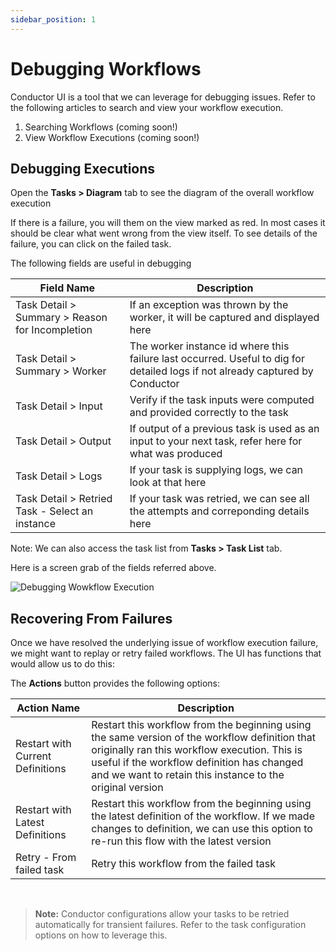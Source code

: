 ```yaml
---
sidebar_position: 1
---
```


# Debugging Workflows

Conductor UI is a tool that we can leverage for debugging issues. Refer to the following articles to search and view
your workflow execution.

1. Searching Workflows (coming soon!)
2. View Workflow Executions  (coming soon!)


## Debugging Executions

Open the **Tasks > Diagram** tab to see the diagram of the overall workflow execution

If there is a failure, you will them on the view marked as red. In most cases it should be clear what went wrong from
the view itself. To see details of the failure, you can click on the failed task.

The following fields are useful in debugging

| Field Name                                      | Description                                                                                                                   |
|-------------------------------------------------|-------------------------------------------------------------------------------------------------------------------------------|
| Task Detail > Summary > Reason for Incompletion | If an exception was thrown by the worker, it will be captured and displayed here                                              |
| Task Detail > Summary > Worker                  | The worker instance id where this failure last occurred. Useful to dig for detailed logs if not already captured by Conductor |
| Task Detail > Input                             | Verify if the task inputs were computed and provided correctly to the task                                                    |
| Task Detail > Output                            | If output of a previous task is used as an input to your next task, refer here for what was produced                          |
| Task Detail > Logs                              | If your task is supplying logs, we can look at that here                                                                      |
| Task Detail > Retried Task - Select an instance | If your task was retried, we can see all the attempts and correponding details here                                           |

Note: We can also access the task list from **Tasks > Task List** tab.

Here is a screen grab of the fields referred above.

![Debugging Wowkflow Execution](/img/tutorial/workflow_debugging.png)

## Recovering From Failures

Once we have resolved the underlying issue of workflow execution failure, we might want to replay or retry failed
workflows. The UI has functions that would allow us to do this:

The **Actions** button provides the following options:

|Action Name|Description|
|---|---|
| Restart with Current Definitions | Restart this workflow from the beginning using the same version of the workflow definition that originally ran this workflow execution. This is useful if the workflow definition has changed and we want to retain this instance to the original version|
| Restart with Latest Definitions | Restart this workflow from the beginning using the latest definition of the workflow. If we made changes to definition, we can use this option to re-run this flow with the latest version| 
| Retry - From failed task | Retry this workflow from the failed task| 

<br/>

> **Note:** Conductor configurations allow your tasks to be retried automatically for transient failures.
> Refer to the task configuration options on how to leverage this.  

